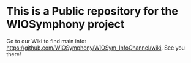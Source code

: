 # This is a Public repository for the WIOSymphony project
Go to our Wiki to find main info: https://github.com/WIOSymphony/WIOSym_InfoChannel/wiki.
See you there!
